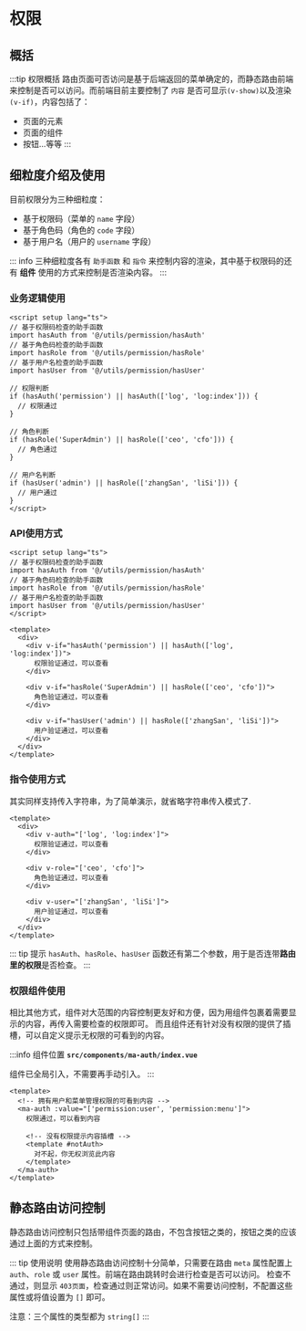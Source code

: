 # 权限


## 概括
:::tip 权限概括
路由页面可否访问是基于后端返回的菜单确定的，而静态路由前端来控制是否可以访问。而前端目前主要控制了
`内容` 是否可显示`(v-show)`以及渲染`(v-if)`，内容包括了：
- 页面的元素
- 页面的组件
- 按钮...等等
:::

## 细粒度介绍及使用

目前权限分为三种细粒度：
- 基于权限码（菜单的 `name` 字段）
- 基于角色码（角色的 `code` 字段）
- 基于用户名（用户的 `username` 字段）

::: info
三种细粒度各有 `助手函数` 和 `指令` 来控制内容的渲染，其中基于权限码的还有 **组件** 使用的方式来控制是否渲染内容。
:::

### 业务逻辑使用
```vue
<script setup lang="ts">
// 基于权限码检查的助手函数
import hasAuth from '@/utils/permission/hasAuth'
// 基于角色码检查的助手函数
import hasRole from '@/utils/permission/hasRole'
// 基于用户名检查的助手函数
import hasUser from '@/utils/permission/hasUser'
  
// 权限判断
if (hasAuth('permission') || hasAuth(['log', 'log:index'])) {
  // 权限通过
}

// 角色判断
if (hasRole('SuperAdmin') || hasRole(['ceo', 'cfo'])) {
  // 角色通过
}

// 用户名判断
if (hasUser('admin') || hasRole(['zhangSan', 'liSi'])) {
  // 用户通过
}
</script>
```

### API使用方式
```vue
<script setup lang="ts">
// 基于权限码检查的助手函数
import hasAuth from '@/utils/permission/hasAuth'
// 基于角色码检查的助手函数
import hasRole from '@/utils/permission/hasRole'
// 基于用户名检查的助手函数
import hasUser from '@/utils/permission/hasUser'
</script>

<template>
  <div>
    <div v-if="hasAuth('permission') || hasAuth(['log', 'log:index'])">
      权限验证通过，可以查看
    </div>
    
    <div v-if="hasRole('SuperAdmin') || hasRole(['ceo', 'cfo'])">
      角色验证通过，可以查看
    </div>

    <div v-if="hasUser('admin') || hasRole(['zhangSan', 'liSi'])">
      用户验证通过，可以查看
    </div>
  </div>
</template>
```

### 指令使用方式

其实同样支持传入字符串，为了简单演示，就省略字符串传入模式了.

```vue
<template>
  <div>
    <div v-auth="['log', 'log:index']">
      权限验证通过，可以查看
    </div>
    
    <div v-role="['ceo', 'cfo']">
      角色验证通过，可以查看
    </div>

    <div v-user="['zhangSan', 'liSi']">
      用户验证通过，可以查看
    </div>
  </div>
</template>
```
::: tip 提示
`hasAuth`、`hasRole`、`hasUser` 函数还有第二个参数，用于是否连带**路由里的权限**是否检查。
:::

### 权限组件使用

相比其他方式，组件对大范围的内容控制更友好和方便，因为用组件包裹着需要显示的内容，再传入需要检查的权限即可。
而且组件还有针对没有权限的提供了插槽，可以自定义提示无权限的可看到的内容。

:::info 组件位置
**`src/components/ma-auth/index.vue`**

组件已全局引入，不需要再手动引入。
:::

```vue
<template>
  <!-- 拥有用户和菜单管理权限的可看到内容 -->
  <ma-auth :value="['permission:user', 'permission:menu']">
    权限通过，可以看到内容
    
    <!-- 没有权限提示内容插槽 -->
    <template #notAuth>
      对不起，你无权浏览此内容
    </template>
  </ma-auth>
</template>
```

## 静态路由访问控制

静态路由访问控制只包括带组件页面的路由，不包含按钮之类的，按钮之类的应该通过上面的方式来控制。

::: tip 使用说明
使用静态路由访问控制十分简单，只需要在路由 `meta` 属性配置上 `auth`、`role` 或 `user` 属性。前端在路由跳转时会进行检查是否可以访问。
检查不通过，则显示 `403页面`，检查通过则正常访问。如果不需要访问控制，不配置这些属性或将值设置为 `[]` 即可。


注意：三个属性的类型都为 `string[]`
:::

